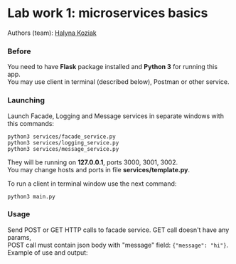 # Lab work 1: microservices basics
Authors (team): [Halyna Koziak](https://github.com/hkoziak)

### Before

You need to have <b>Flask</b> package installed and <b>Python 3</b> for running this app.   
You may use client in terminal (described below), Postman or other service.

### Launching
Launch Facade, Logging and Message services in separate windows with this commands:
```
python3 services/facade_service.py
python3 services/logging_service.py
python3 services/message_service.py
```
They will be running on <b>127.0.0.1</b>, ports 3000, 3001, 3002.    
You may change hosts and ports in file <b>services/template.py</b>.

To run a client in terminal window use the next command:
```
python3 main.py
```

### Usage

Send POST or GET HTTP calls to facade service. GET call doesn't have any params,   
POST call must contain json body with "message" field: ```{"message": "hi"}```.
Example of use and output:


